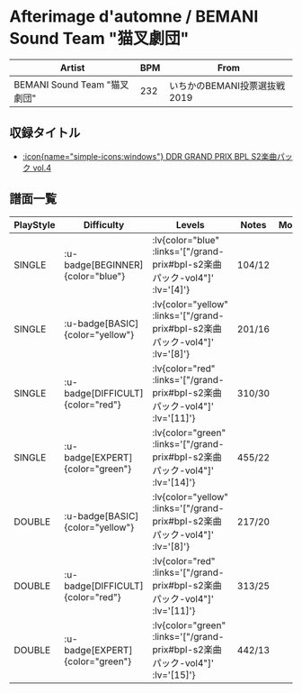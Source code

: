 # Afterimage d'automne / BEMANI Sound Team "猫叉劇団"

|Artist|BPM|From|
|------|---|----|
|BEMANI Sound Team "猫叉劇団"|232|いちかのBEMANI投票選抜戦2019|

## 収録タイトル

- [ :icon{name="simple-icons:windows"} DDR GRAND PRIX BPL S2楽曲パック vol.4](/grand-prix#bpl-s2楽曲パック-vol4)

## 譜面一覧

|PlayStyle|Difficulty|Levels|Notes|Movie|
|---------|----------|------|-----|-----|
|SINGLE| :u-badge[BEGINNER]{color="blue"} | :lv{color="blue" :links='["/grand-prix#bpl-s2楽曲パック-vol4"]' :lv='[4]'} |104/12||
|SINGLE| :u-badge[BASIC]{color="yellow"} | :lv{color="yellow" :links='["/grand-prix#bpl-s2楽曲パック-vol4"]' :lv='[8]'} |201/16||
|SINGLE| :u-badge[DIFFICULT]{color="red"} | :lv{color="red" :links='["/grand-prix#bpl-s2楽曲パック-vol4"]' :lv='[11]'} |310/30||
|SINGLE| :u-badge[EXPERT]{color="green"} | :lv{color="green" :links='["/grand-prix#bpl-s2楽曲パック-vol4"]' :lv='[14]'} |455/22||
|DOUBLE| :u-badge[BASIC]{color="yellow"} | :lv{color="yellow" :links='["/grand-prix#bpl-s2楽曲パック-vol4"]' :lv='[8]'} |217/20||
|DOUBLE| :u-badge[DIFFICULT]{color="red"} | :lv{color="red" :links='["/grand-prix#bpl-s2楽曲パック-vol4"]' :lv='[11]'} |313/25||
|DOUBLE| :u-badge[EXPERT]{color="green"} | :lv{color="green" :links='["/grand-prix#bpl-s2楽曲パック-vol4"]' :lv='[15]'} |442/13||
